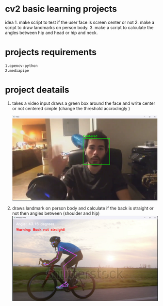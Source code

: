 # cv2 basic learning projects

idea
    1. make script to test if the user face is screen center or not
    2. make a script to draw landmarks on person body.
    3. make a script to calculate the angles between hip and head or hip and neck.


# projects requirements 

    1.opencv-python
    2.mediapipe


# project deatails

1. takes a video input draws a green box around the face and write center or not centered simple (change the threshold accrodingly )

    ![screenshot1](https://github.com/ZafeerMahmood/Cv2Learning/blob/main/screenshots/ss1.png)

2. draws landmark on person body and calculate if the back is straight or not then angles between (shoulder and hip)
    ![sreenshot2](https://github.com/ZafeerMahmood/Cv2Learning/blob/main/screenshots/ss2.png)
